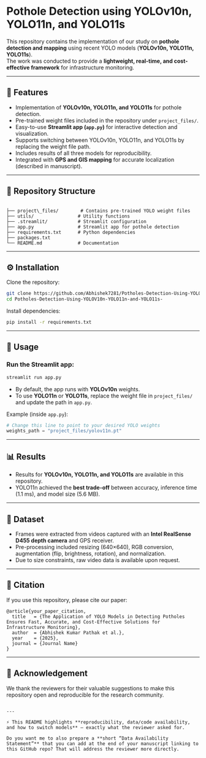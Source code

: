# Pothole Detection using YOLOv10n, YOLO11n, and YOLO11s

This repository contains the implementation of our study on **pothole detection and mapping** using recent YOLO models (**YOLOv10n, YOLO11n, YOLO11s**).  
The work was conducted to provide a **lightweight, real-time, and cost-effective framework** for infrastructure monitoring.

---

## 📌 Features
- Implementation of **YOLOv10n, YOLO11n, and YOLO11s** for pothole detection.
- Pre-trained weight files included in the repository under `project_files/`.
- Easy-to-use **Streamlit app (`app.py`)** for interactive detection and visualization.
- Supports switching between YOLOv10n, YOLO11n, and YOLO11s by replacing the weight file path.
- Includes results of all three models for reproducibility.
- Integrated with **GPS and GIS mapping** for accurate localization (described in manuscript).

---

## 📂 Repository Structure
```

├── project\_files/        # Contains pre-trained YOLO weight files
├── utils/                # Utility functions
├── .streamlit/           # Streamlit configuration
├── app.py                # Streamlit app for pothole detection
├── requirements.txt      # Python dependencies
├── packages.txt
└── README.md             # Documentation

````

---

## ⚙️ Installation
Clone the repository:
```bash
git clone https://github.com/Abhishek7281/Potholes-Detection-Using-YOLOV10n-YOLO11n-and-YOLO11s-.git
cd Potholes-Detection-Using-YOLOV10n-YOLO11n-and-YOLO11s-
````

Install dependencies:

```bash
pip install -r requirements.txt
```

---

## 🚀 Usage

### Run the Streamlit app:

```bash
streamlit run app.py
```

* By default, the app runs with **YOLOv10n** weights.
* To use **YOLO11n** or **YOLO11s**, replace the weight file in `project_files/` and update the path in `app.py`.

Example (inside `app.py`):

```python
# Change this line to point to your desired YOLO weights
weights_path = "project_files/yolov11n.pt"
```

---

## 📊 Results

* Results for **YOLOv10n, YOLO11n, and YOLO11s** are available in this repository.
* YOLO11n achieved the **best trade-off** between accuracy, inference time (1.1 ms), and model size (5.6 MB).

---

## 📁 Dataset

* Frames were extracted from videos captured with an **Intel RealSense D455 depth camera** and GPS receiver.
* Pre-processing included resizing (640×640), RGB conversion, augmentation (flip, brightness, rotation), and normalization.
* Due to size constraints, raw video data is available upon request.

---

## 📜 Citation

If you use this repository, please cite our paper:

```
@article{your_paper_citation,
  title   = {The Application of YOLO Models in Detecting Potholes Ensures Fast, Accurate, and Cost-Effective Solutions for Infrastructure Monitoring},
  author  = {Abhishek Kumar Pathak et al.},
  year    = {2025},
  journal = {Journal Name}
}
```

---

## 🙏 Acknowledgement

We thank the reviewers for their valuable suggestions to make this repository open and reproducible for the research community.

```

---

⚡ This README highlights **reproducibility, data/code availability, and how to switch models** — exactly what the reviewer asked for.  

Do you want me to also prepare a **short “Data Availability Statement”** that you can add at the end of your manuscript linking to this GitHub repo? That will address the reviewer more directly.
```
